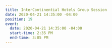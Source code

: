 ```yaml
---
title: InterContinential Hotels Group Session
date: 2020-04-21 14:35:00 -04:00
position: 19
event:
  date: 2020-04-21 14:35:00 -04:00
  start-time: 2:35 PM
  end-time: 3:05 PM
---
```


